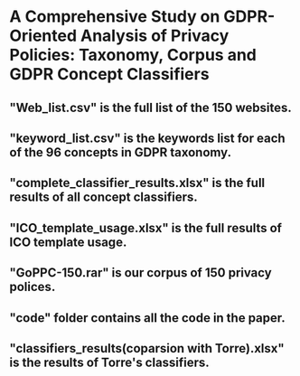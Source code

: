 # A Comprehensive Study on GDPR-Oriented Analysis of Privacy Policies: Taxonomy, Corpus and GDPR Concept Classifiers

## "Web_list.csv" is the full list of the 150 websites.

## "keyword_list.csv" is the keywords list for each of the 96 concepts in GDPR taxonomy.

## "complete_classifier_results.xlsx" is the full results of all concept classifiers.

## "ICO_template_usage.xlsx" is the full results of ICO template usage.

## "GoPPC-150.rar" is our corpus of 150 privacy polices.

## "code" folder contains all the code in the paper.

## "classifiers_results(coparsion with Torre).xlsx" is the results of Torre's classifiers.
